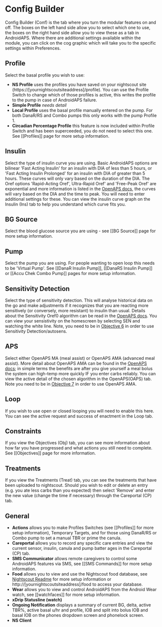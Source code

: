 # Config Builder

Config Builder (Conf) is the tab where you turn the modular features on and off.  The boxes on the left hand side allow you to select which one to use, the boxes on the right hand side allow you to view these as a tab in AndroidAPS.  Where there are additional settings available within the module, you can click on the cog graphic which will take you to the specific settings within Preferences.

## Profile
Select the basal profile you wish to use:
*  <b>NS Profile</b> uses the profiles you have saved on your nightscout site (https://[yournightscoutsiteaddress]/profile).  You can use the Profile Switch to change which of those profiles is active, this writes the profile to the pump in case of AndroidAPS failure.
*  <b>Simple Profile</b> _needs detail_
*  <b>Local Profile</b> uses the basal profile manually entered on the pump.  For both DanaR/RS and Combo pumps this only works with the pump Profile 1.
*  <b>Circadian Percentage Profile</b> this feature is now included within Profile Switch and has been superceeded, you do not need to select this one.
See [[Profiles]] page for more setup information.

## Insulin
Select the type of insulin curve you are using.  Basic AndroidAPS options are bilinear 'Fast Acting Insulin' for an insulin with DIA of less than 5 hours, or 'Fast Acting Insulin Prolonged' for an insulin with DIA of greater than 5 hours.  These curves will only vary based on the duration of the DIA.  The Oref options 'Rapid-Acting Oref', Ultra-Rapid Oref' and 'Free-Peak Oref' are exponential and more information is listed in the [OpenAPS docs](http://openaps.readthedocs.io/en/latest/docs/While%20You%20Wait%20For%20Gear/understanding-insulin-on-board-calculations.html#understanding-the-new-iob-curves-based-on-exponential-activity-curves), the curves will vary based on the DIA and the time to peak.  You will need to enter additional settings for these.  You can view the insulin curve graph on the Insulin (Ins) tab to help you understand which curve fits you.

## BG Source
Select the blood glucose source you are using - see [[BG Source]] page for more setup information.

## Pump
Select the pump you are using.  For people wanting to open loop this needs to be 'Virtual Pump'.  See [[DanaR Insulin Pump]], [[DanaRS Insulin Pump]] or [[Accu Chek Combo Pump]] pages for more setup information.

## Sensitivity Detection
Select the type of sensitivity detection.  This will analyse historical data on the go and make adjustments if it recognizes that you are reacting more sensitively (or conversely, more resistant) to insulin than usual.  Details about the Sensitivity Oref0 algorithm can be read in the [OpenAPS docs](http://openaps.readthedocs.io/en/latest/docs/walkthrough/phase-4/advanced-features.html#auto-sensitivity-mode).  You can view your sensistivity on the homescreen by selecting SEN and watching the white line.  Note, you need to be in [Objective 6](../Usage/Objectives) in order to use Sensitivity Detection/autosens.

## APS
Select either OpenAPS MA (meal assist) or OpenAPS AMA (advanced meal assist).  More detail about OpenAPS AMA can be found in the [OpenAPS docs](http://openaps.readthedocs.io/en/latest/docs/Customize-Iterate/autosens.html#advanced-meal-assist-or-ama); in simple terms the benefits are after you give yourself a meal bolus the system can high-temp more quickly IF you enter carbs reliably.  You can view the active detail of the chosen algorithm in the OpenAPS(OAPS) tab.
Note you need to be in [Objective 7](../Usage/Objectives) in order to use OpenAPS AMA.

## Loop
If you wish to use open or closed looping you will need to enable this here.  You can see the active request and success of enactment in the Loop tab.

## Constraints
If you view the Objectives (Obj) tab, you can see more information about how far you have progressed and what actions you still need to complete.  See [[Objectives]] page for more information.

## Treatments
If you view the Treatments (Treat) tab, you can see the treatments that have been uploaded to nightscout.  Should you wish to edit or delete an entry (e.g. you ate less carbs than you expected) then select 'Remove' and enter the new value (change the time if necessary) through the Careportal (CP) tab.

## General
*  <b>Actions</b> allows you to make Profiles Switches (see [[Profiles]] for more setup information), Temporary Targets, and for those using DanaR/RS or Combo pump to set a manual TBR or prime the canula.
*  <b>Careportal</b> allows you to record any specific care entries and view the current sensor, insulin, canula and pump batter ages in the Careportal (CP) tab.
*  <b>SMS Communicator</b> allows remote caregivers to control some AndroidAPS features via SMS, see [[SMS Commands]] for more setup information.
*  <b>Food</b> allows you to view and use the Nightscout food database, see [Nightscout Readme](https://github.com/nightscout/cgm-remote-monitor#food-custom-foods) for more setup information or http://[yournightscoutsiteaddress]/food to access your database.
*  <b>Wear</b> allows you to view and control AndroidAPS from the Android Wear watch, see [[watchfaces]] for more setup information.
*  <b>xDrip Statusline (watch)</b>
*  <b>Ongoing Notification</b> displays a summary of current BG, delta, active TBR%, active basal u/hr and profile, IOB and split into bolus IOB and basal IOB on the phones dropdown screen and phonelock screen.
*  <b>NS Client</b>

